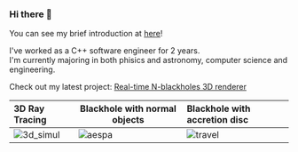 ### Hi there 👋

You can see my brief introduction at [here](https://lackhole.github.io)!

I've worked as a C++ software engineer for 2 years.  
I'm currently majoring in both phisics and astronomy, computer science and engineering.

Check out my latest project: [Real-time N-blackholes 3D renderer](https://github.com/lackhole/blackhole_8)

| 3D Ray Tracing                | Blackhole with normal objects | Blackhole with accretion disc |
|:------------------------------|-------------------------------|:------------------------------|
| ![3d_simul](https://github.com/lackhole/blackhole_8/blob/master/output/3d_simul.gif) | ![aespa](https://github.com/lackhole/blackhole_8/blob/master/output/aespa.gif)    | ![travel](https://github.com/lackhole/blackhole_8/blob/master/output/travel.gif)   |

<!--
[![Hits](https://hits.seeyoufarm.com/api/count/incr/badge.svg?url=https%3A%2F%2Fgithub.com%2Flackhole&count_bg=%2379C83D&title_bg=%23555555&icon=&icon_color=%23E7E7E7&title=hits&edge_flat=false)](https://hits.seeyoufarm.com)
**lackhole/lackhole** is a ✨ _special_ ✨ repository because its `README.md` (this file) appears on your GitHub profile.

Here are some ideas to get you started:

- 🔭 I’m currently working on ...
- 🌱 I’m currently learning ...
- 👯 I’m looking to collaborate on ...
- 🤔 I’m looking for help with ...
- 💬 Ask me about ...
- 📫 How to reach me: ...
- 😄 Pronouns: ...
- ⚡ Fun fact: ...
-->
